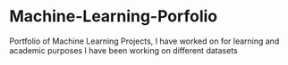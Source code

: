 # Machine-Learning-Porfolio
Portfolio of Machine Learning Projects, I have worked on for learning and academic purposes
I have been working on different datasets

